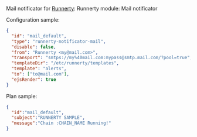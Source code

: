 Mail notificator for [Runnerty]:
Runnerty module: Mail notificator

Configuration sample:
```json
{
  "id": "mail_default",
  "type": "runnerty-notificator-mail",
  "disable": false,
  "from": "Runnerty <my@mail.com>",
  "transport": "smtps://my%40mail.com:mypass@smtp.mail.com/?pool=true",
  "templateDir": "/etc/runnerty/templates",
  "template": "alerts",
  "to": ["to@mail.com"],
  "ejsRender": true
}
```

Plan sample:
```json
{
  "id":"mail_default",
  "subject":"RUNNERTY SAMPLE",
  "message":"Chain :CHAIN_NAME Running!"
}
```


[Runnerty]: http://www.runnerty.io